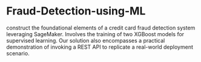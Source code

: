 # Fraud-Detection-using-ML
construct the foundational elements of a credit card fraud detection system leveraging SageMaker. Involves the training of two XGBoost models for supervised learning. Our solution also encompasses a practical demonstration of invoking a REST API to replicate a real-world deployment scenario.

